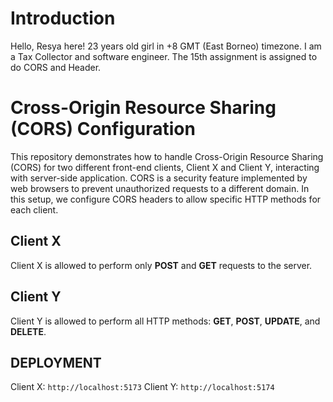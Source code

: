 # Introduction
Hello, Resya here! 23 years old girl in +8 GMT (East Borneo) timezone. I am a Tax Collector and software engineer. The 15th assignment is assigned to do CORS and Header.


# Cross-Origin Resource Sharing (CORS) Configuration

This repository demonstrates how to handle Cross-Origin Resource Sharing (CORS) for two different front-end clients, Client X and Client Y, interacting with server-side application. CORS is a security feature implemented by web browsers to prevent unauthorized requests to a different domain. In this setup, we configure CORS headers to allow specific HTTP methods for each client.

## Client X

Client X is allowed to perform only **POST** and **GET** requests to the server.


## Client Y

Client Y is allowed to perform all HTTP methods: **GET**, **POST**, **UPDATE**, and **DELETE**.

## DEPLOYMENT

Client X: `http://localhost:5173`
Client Y: `http://localhost:5174`